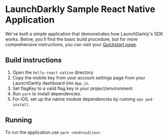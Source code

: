 # LaunchDarkly Sample React Native Application

We've built a simple application that demonstrates how LaunchDarkly's SDK works. Below, you'll find the basic build procedure, but for more comprehensive instructions, you can visit your [Quickstart page](https://app.launchdarkly.com/quickstart#/).

## Build instructions

1. Open the `hello-react-native` directory
2. Copy the mobile key from your account settings page from your LaunchDarkly dashboard into `App.js`.
3. Set flagKey to a valid flag key in your project/environment.
4. Run `yarn` to install dependencies.
5. For iOS, set up the native module dependencies by running `npx pod-install`.

## Running

To run the application use `yarn <android|ios>`


